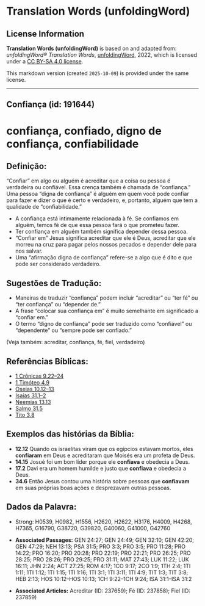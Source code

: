 # Translation Words (unfoldingWord)

## License Information

**Translation Words (unfoldingWord)** is based on and adapted from: _unfoldingWord® Translation Words_, [unfoldingWord](https://unfoldingword.org/utw), 2022, which is licensed under a [CC BY-SA 4.0 license](https://creativecommons.org/licenses/by-sa/4.0/legalcode.en).

This markdown version (created `2025-10-09`) is provided under the same license.



--------------------------------

## Confiança (id: 191644)

confiança, confiado, digno de confiança, confiabilidade
=======================================================

Definição:
----------

“Confiar” em algo ou alguém é acreditar que a coisa ou pessoa é verdadeira ou confiável. Essa crença também é chamada de “confiança.” Uma pessoa “digna de confiança” é alguém em quem você pode confiar para fazer e dizer o que é certo e verdadeiro, e, portanto, alguém que tem a qualidade de “confiabilidade.”

* A confiança está intimamente relacionada à fé. Se confiamos em alguém, temos fé de que essa pessoa fará o que prometeu fazer.
* Ter confiança em alguém também significa depender dessa pessoa.
* “Confiar em” Jesus significa acreditar que ele é Deus, acreditar que ele morreu na cruz para pagar pelos nossos pecados e depender dele para nos salvar.
* Uma “afirmação digna de confiança” refere\-se a algo que é dito e que pode ser considerado verdadeiro.

Sugestões de Tradução:
----------------------

* Maneiras de traduzir “confiança” podem incluir “acreditar” ou “ter fé” ou “ter confiança” ou “depender de.”
* A frase “colocar sua confiança em” é muito semelhante em significado a “confiar em.”
* O termo “digno de confiança” pode ser traduzido como “confiável” ou “dependente” ou “sempre pode ser confiado.”

(Veja também: acreditar, confiança, fé, fiel, verdadeiro)

Referências Bíblicas:
---------------------

* [1 Crônicas 9\.22–24](https://ref.ly/1Chr9:22-1Chr9:24)
* [1 Timóteo 4\.9](https://ref.ly/1Tim4:9)
* [Oseias 10\.12–13](https://ref.ly/Hos10:12-Hos10:13)
* [Isaías 31\.1–2](https://ref.ly/Isa31:1-Isa31:2)
* [Neemias 13\.13](https://ref.ly/Neh13:13)
* [Salmo 31\.5](https://ref.ly/Ps31:5)
* [Tito 3\.8](https://ref.ly/Titus3:8)

Exemplos das histórias da Bíblia:
---------------------------------

* **12\.12** Quando os israelitas viram que os egípcios estavam mortos, eles **confiaram** em Deus e acreditaram que Moisés era um profeta de Deus.
* **14\.15** Josué foi um bom líder porque ele **confiava** e obedecia a Deus.
* **17\.2** Davi era um homem humilde e justo que **confiava** e obedecia a Deus.
* **34\.6** Então Jesus contou uma história sobre pessoas que **confiavam** em suas próprias boas ações e desprezavam outras pessoas.

Dados da Palavra:
-----------------

* Strong: H0539, H0982, H1556, H2620, H2622, H3176, H4009, H4268, H7365, G16790, G38720, G39820, G40060, G41000, G42760

* **Associated Passages:** GEN 24:27; GEN 24:49; GEN 32:10; GEN 42:20; GEN 47:29; NEH 13:13; PSA 31:5; PRO 3:3; PRO 3:5; PRO 11:28; PRO 14:22; PRO 16:20; PRO 20:28; PRO 22:19; PRO 22:21; PRO 26:25; PRO 28:25; PRO 28:26; PRO 29:25; PRO 31:11; MAT 27:43; LUK 11:22; LUK 16:11; JHN 2:24; ACT 27:25; ROM 4:17; 1CO 9:17; 2CO 1:9; 1TH 2:4; 1TI 1:11; 1TI 1:12; 1TI 1:15; 1TI 1:16; 1TI 3:1; 1TI 3:11; 1TI 4:9; TIT 1:3; TIT 3:8; HEB 2:13; HOS 10:12–HOS 10:13; 1CH 9:22–1CH 9:24; ISA 31:1–ISA 31:2
* **Associated Articles:** Acreditar (ID: 237659); Fé (ID: 237858); Fiel (ID: 237859)

